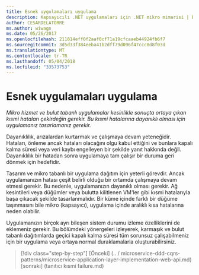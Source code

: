 ```yaml
---
title: Esnek uygulamaları uygulama
description: Kapsayıcılı .NET uygulamaları için .NET mikro mimarisi | Esnek uygulamaları uygulama
author: CESARDELATORRE
ms.author: wiwagn
ms.date: 05/26/2017
ms.openlocfilehash: 211814eff0f2aaf0cf71a19cfcaaeb44924fb6f7
ms.sourcegitcommit: 3d5d33f384eeba41b2dff79d096f47ccc8d8f03d
ms.translationtype: MT
ms.contentlocale: tr-TR
ms.lasthandoff: 05/04/2018
ms.locfileid: "33573753"
---
```

# <a name="implementing-resilient-applications"></a>Esnek uygulamaları uygulama

*Mikro hizmet ve bulut tabanlı uygulamalar kesinlikle sonuçta ortaya çıkan kısmi hataları çekirdeğin gerekir. Bu kısmi hatalarına dayanıklı olması için uygulamanız tasarlamanız gerekir.*

Dayanıklılık, arızalardan kurtarmak ve çalışmaya devam yeteneğidir. Hataları, önleme ancak hataları olacağını olgu kabul ettiğini ve bunlara kapalı kalma süresi veya veri kaybı engelleyen bir şekilde yanıt hakkında değil. Dayanıklılık bir hatadan sonra uygulamaya tam çalışır bir duruma geri dönmek için hedefidir.

Tasarım ve mikro tabanlı bir uygulama dağıtım için yeterli görevdir. Ancak uygulamanızın hatası çeşit belirli olduğu bir ortamda çalışmaya devam etmesi gerekir. Bu nedenle, uygulamanızın dayanıklı olması gerekir. Ağ kesintileri veya düğümler veya bulutta kilitlenen VM'ler gibi kısmi hatalarıyla başa çıkacak şekilde tasarlanmalıdır. Bir küme içinde farklı bir düğüme taşınmasını bile mikro (kapsayıcı), uygulama içinde aralıklı kısa hatalarına neden olabilir.

Uygulamanızın birçok ayrı bileşen sistem durumu izleme özelliklerini de eklemeniz gerekir. Bu bölümdeki yönergeleri izleyerek, karmaşık ve bulut tabanlı dağıtımlarda geçici kapalı kalma süresi tüm sorunsuz çalışabilmeniz için bir uygulama veya ortaya normal duraklamalarla oluşturabilirsiniz.


>[!div class="step-by-step"]
[Önceki] (.. / microservice-ddd-cqrs-patterns/microservice-application-layer-implementation-web-api.md) [sonraki] (tanıtıcı kısmi failure.md)
